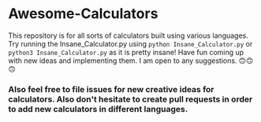 # Awesome-Calculators
This repository is for all sorts of calculators built using various languages. Try running the Insane_Calculator.py using `python Insane_Calculator.py` or `python3 Insane_Calculator.py` as it is pretty insane! Have fun coming up with new ideas and implementing them. I am open to any suggestions. 🙃🙃🙃
### **Also feel free to file issues for new creative ideas for calculators. Also don't hesitate to create pull requests in order to add new calculators in different languages.**

